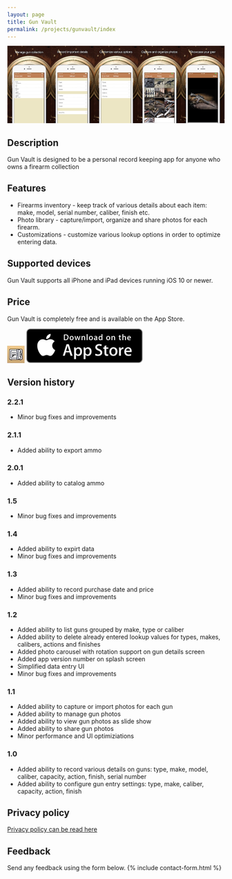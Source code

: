 ```yaml
---
layout: page
title: Gun Vault
permalink: /projects/gunvault/index
---
```


![Screenshots](Screenshots.jpg)

## Description

Gun Vault is designed to be a personal record keeping app for anyone who owns a firearm collection

## Features

- Firearms inventory - keep track of various details about each item: make, model, serial number, caliber, finish etc.
- Photo library - capture/import, organize and share photos for each firearm.
- Customizations - customize various lookup options in order to optimize entering data.

## Supported devices

Gun Vault supports all iPhone and iPad devices running iOS 10 or newer.

## Price

Gun Vault is completely free and is available on the App Store.

<a href="https://itunes.apple.com/us/app/gun-vault/id1204610507?mt=8" target="_blank" rel="external"><img src="Icon.jpg"></a>
<a href="https://itunes.apple.com/us/app/gun-vault/id1204610507?mt=8" target="_blank" rel="external"><img src="/images/Download_on_the_App_Store_Badge_US-UK_135x40.svg"></a>

## Version history

### 2.2.1
- Minor bug fixes and improvements

### 2.1.1
- Added ability to export ammo

### 2.0.1
- Added ability to catalog ammo

### 1.5
- Minor bug fixes and improvements

### 1.4
- Added ability to expirt data
- Minor bug fixes and improvements

### 1.3

- Added ability to record purchase date and price
- Minor bug fixes and improvements

### 1.2

- Added ability to list guns grouped by make, type or caliber
- Added ability to delete already entered lookup values for types, makes, calibers, actions and finishes
- Added photo carousel with rotation support on gun details screen
- Added app version number on splash screen
- Simplified data entry UI
- Minor bug fixes and improvements

### 1.1

- Added ability to capture or import photos for each gun
- Added ability to manage gun photos
- Added ability to view gun photos as slide show
- Added ability to share gun photos
- Minor performance and UI optimiziations

### 1.0

- Added ability to record various details on guns: type, make, model, caliber, capacity, action, finish, serial number
- Added ability to configure gun entry settings: type, make, caliber, capacity, action, finish

## Privacy policy

[Privacy policy can be read here](/projects/gunvault/privacy)

## Feedback
Send any feedback using the form below.
{% include contact-form.html %}